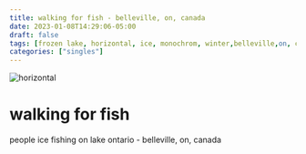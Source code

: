 ```yaml
---
title: walking for fish - belleville, on, canada
date: 2023-01-08T14:29:06-05:00
draft: false
tags: [frozen lake, horizontal, ice, monochrom, winter,belleville,on, canada]
categories: ["singles"]
---
```

![horizontal](/p/sbr-20230108-1000910.jpg)
<!--more-->
# walking for fish
people ice fishing on lake ontario - belleville, on, canada
